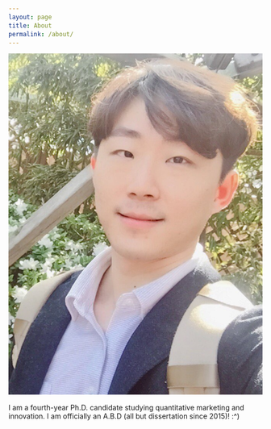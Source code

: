 ```yaml
---
layout: page
title: About
permalink: /about/
---
```


![Jaewon Yoo](/JaewonYoo_2.jpeg)

I am a fourth-year Ph.D. candidate studying quantitative marketing and innovation. I am officially an A.B.D (all but dissertation since 2015)! :^)
